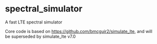 # spectral_simulator
A fast LTE spectral simulator

Core code is based on https://github.com/bmcguir2/simulate_lte, and will be superseded by simulate_lte v7.0
